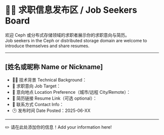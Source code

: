 # 🙋‍♂️ 求职信息发布区 / Job Seekers Board

欢迎 Ceph 或分布式存储领域的求职者展示你的求职意向与简历。  
Job seekers in the Ceph or distributed storage domain are welcome to introduce themselves and share resumes.

---

## [姓名或昵称 Name or Nickname]

- 👨‍💻 技术背景 Technical Background：
- 🎯 求职意向 Job Target：
- 📍 意向地点 Location Preference（城市/远程 City/Remote）：
- 📄 简历链接 Resume Link（可选 optional）：
- 📮 联系方式 Contact Info：
- 🕒 发布时间 Date Posted：2025-06-XX

---

✏️ 请在此处添加你的信息！Add your information here!
